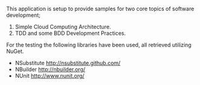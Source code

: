 This application is setup to provide samples for two core topics of software development;

 1. Simple Cloud Computing Architecture.
 2. TDD and some BDD Development Practices.

For the testing the following libraries have been used, all retrieved utilizing NuGet.

- NSubstitute http://nsubstitute.github.com/
- NBuilder http://nbuilder.org/
- NUnit http://www.nunit.org/
